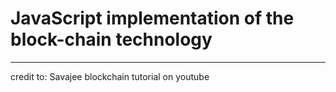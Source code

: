 <h1>JavaScript implementation of the block-chain technology</h1><hr>credit to: Savajee blockchain tutorial on youtube
